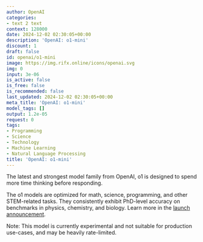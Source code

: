 ```yaml
---
author: OpenAI
categories:
- text 2 text
context: 128000
date: 2024-12-02 02:30:05+00:00
description: 'OpenAI: o1-mini'
discount: 1
draft: false
id: openai/o1-mini
image: https://img.rifx.online/icons/openai.svg
img: 0
input: 3e-06
is_active: false
is_free: false
is_recommended: false
last_updated: 2024-12-02 02:30:05+00:00
meta_title: 'OpenAI: o1-mini'
model_tags: []
output: 1.2e-05
request: 0
tags:
- Programming
- Science
- Technology
- Machine Learning
- Natural Language Processing
title: 'OpenAI: o1-mini'
---
```



The latest and strongest model family from OpenAI, o1 is designed to spend more time thinking before responding.

The o1 models are optimized for math, science, programming, and other STEM-related tasks. They consistently exhibit PhD-level accuracy on benchmarks in physics, chemistry, and biology. Learn more in the [launch announcement](https://openai.com/o1).

Note: This model is currently experimental and not suitable for production use-cases, and may be heavily rate-limited.

